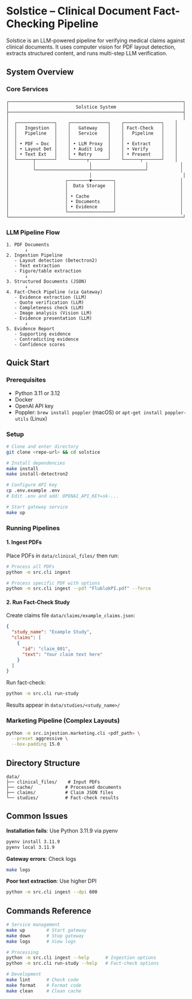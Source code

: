 # Solstice – Clinical Document Fact-Checking Pipeline

Solstice is an LLM-powered pipeline for verifying medical claims against clinical documents. It uses computer vision for PDF layout detection, extracts structured content, and runs multi-step LLM verification.

## System Overview

### Core Services
```
┌─────────────────────────────────────────────────────────────────┐
│                         Solstice System                         │
├─────────────────────────────────────────────────────────────────┤
│                                                                 │
│  ┌──────────────┐    ┌──────────────┐    ┌──────────────┐    │
│  │   Ingestion  │    │   Gateway    │    │ Fact-Check   │    │
│  │   Pipeline   │    │   Service    │    │   Pipeline   │    │
│  │              │    │              │    │              │    │
│  │ • PDF → Doc  │    │ • LLM Proxy  │    │ • Extract    │    │
│  │ • Layout Det │    │ • Audit Log  │    │ • Verify     │    │
│  │ • Text Ext   │    │ • Retry      │    │ • Present    │    │
│  └──────┬───────┘    └──────┬───────┘    └──────┬───────┘    │
│         │                    │                    │            │
│         └────────────────────┴────────────────────┘            │
│                              │                                  │
│                     ┌────────▼────────┐                        │
│                     │  Data Storage   │                        │
│                     │                 │                        │
│                     │ • Cache         │                        │
│                     │ • Documents     │                        │
│                     │ • Evidence      │                        │
│                     └─────────────────┘                        │
└─────────────────────────────────────────────────────────────────┘
```

### LLM Pipeline Flow
```
1. PDF Documents
       ↓
2. Ingestion Pipeline
   - Layout detection (Detectron2)
   - Text extraction
   - Figure/table extraction
       ↓
3. Structured Documents (JSON)
       ↓
4. Fact-Check Pipeline (via Gateway)
   - Evidence extraction (LLM)
   - Quote verification (LLM)  
   - Completeness check (LLM)
   - Image analysis (Vision LLM)
   - Evidence presentation (LLM)
       ↓
5. Evidence Report
   - Supporting evidence
   - Contradicting evidence
   - Confidence scores
```

## Quick Start

### Prerequisites

- Python 3.11 or 3.12
- Docker
- OpenAI API key
- Poppler: `brew install poppler` (macOS) or `apt-get install poppler-utils` (Linux)

### Setup

```bash
# Clone and enter directory
git clone <repo-url> && cd solstice

# Install dependencies
make install
make install-detectron2

# Configure API key
cp .env.example .env
# Edit .env and add: OPENAI_API_KEY=sk-...

# Start gateway service
make up
```

### Running Pipelines

#### 1. Ingest PDFs

Place PDFs in `data/clinical_files/` then run:

```bash
# Process all PDFs
python -m src.cli ingest

# Process specific PDF with options
python -m src.cli ingest --pdf "FlublokPI.pdf" --force
```

#### 2. Run Fact-Check Study

Create claims file `data/claims/example_claims.json`:
```json
{
  "study_name": "Example Study",
  "claims": [
    {
      "id": "claim_001",
      "text": "Your claim text here"
    }
  ]
}
```

Run fact-check:
```bash
python -m src.cli run-study
```

Results appear in `data/studies/<study_name>/`

### Marketing Pipeline (Complex Layouts)

```bash
python -m src.injestion.marketing.cli <pdf_path> \
  --preset aggressive \
  --box-padding 15.0
```

## Directory Structure

```
data/
├── clinical_files/    # Input PDFs
├── cache/            # Processed documents
├── claims/           # Claim JSON files
└── studies/          # Fact-check results
```

## Common Issues

**Installation fails**: Use Python 3.11.9 via pyenv
```bash
pyenv install 3.11.9
pyenv local 3.11.9
```

**Gateway errors**: Check logs
```bash
make logs
```

**Poor text extraction**: Use higher DPI
```bash
python -m src.cli ingest --dpi 600
```

## Commands Reference

```bash
# Service management
make up        # Start gateway
make down      # Stop gateway
make logs      # View logs

# Processing
python -m src.cli ingest --help      # Ingestion options
python -m src.cli run-study --help   # Fact-check options

# Development
make lint      # Check code
make format    # Format code
make clean     # Clean cache
```